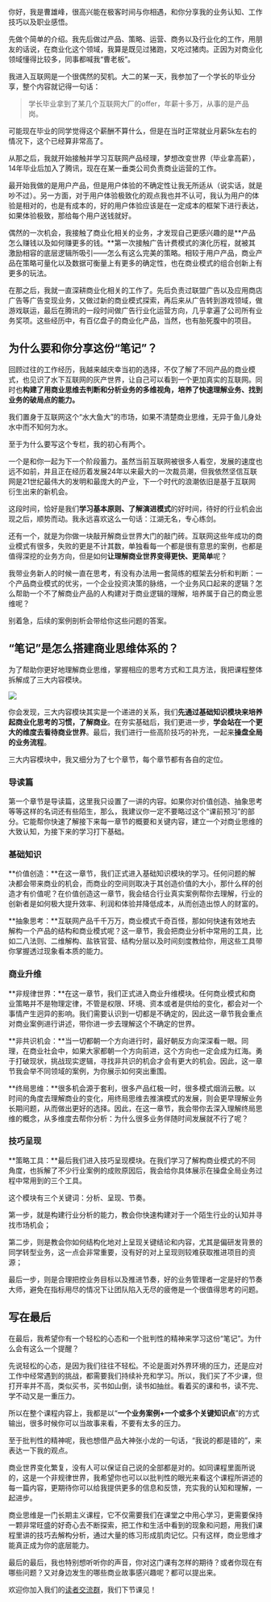 你好，我是曹雄峰，很高兴能在极客时间与你相遇，和你分享我的业务认知、工作技巧以及职业感悟。

先做个简单的介绍。我先后做过产品、策略、运营、商务以及行业化的工作，用朋友的话说，在商业化这个领域，我算是既见过猪跑，又吃过猪肉。正因为对商业化领域懂得比较多，同事都喊我“曹老板”。

我进入互联网是一个很偶然的契机。大二的某一天，我参加了一个学长的毕业分享，整个内容就记得一句话：

> 学长毕业拿到了某几个互联网大厂的offer，年薪十多万，从事的是产品岗。

可能现在毕业的同学觉得这个薪酬不算什么，但是在当时正常就业月薪5k左右的情况下，这个已经算非常高了。

从那之后，我就开始接触并学习互联网产品经理，梦想改变世界（毕业拿高薪），14年毕业后加入了腾讯，现在在某一垂类公司负责商业运营的工作。

最开始我做的是用户产品，但是用户体验的不确定性让我无所适从（说实话，就是吵不过）。另一方面，对于用户体验极致化的观点我也并不认可，我认为用户的体验是相对的，也是有成本的，好的用户体验应该是在一定成本的框架下进行表达，如果体验极致，那给每个用户送钱就好。

偶然的一次机会，我接触了商业化相关的业务，才发现自己更感兴趣的是**产品怎么赚钱以及如何赚更多的钱。**第一次接触广告计费模式的演化历程，就被其激励相容的底层逻辑所吸引——怎么有这么完美的策略。相较于用户产品，商业产品在策略可量化以及数据可衡量上有更多的确定性，也在商业模式的组合创新上有更多的玩法。

在那之后，我就一直深耕商业化相关的工作了。先后负责过联盟广告以及应用商店广告等广告变现业务，又做过新的商业模式探索，再后来从广告转到游戏领域，做游戏联运，最后在腾讯的一段时间做广告行业化运营方向，几乎拿遍了公司所有业务奖项。这些经历中，有百亿盘子的商业化产品，当然，也有胎死腹中的项目。

## 为什么要和你分享这份“笔记”？

回顾过往的工作经历，我越来越庆幸当初的选择，不仅了解了不同产品的商业模式，也见识了水下互联网的灰产世界，让自己可以看到一个更加真实的互联网。同时也**构建了用商业思维去判断和分析业务的多维视角，培养了快速理解业务、找到业务的破局点的能力。**

我们置身于互联网这个“水大鱼大”的市场，如果不清楚商业思维，无异于鱼儿身处水中而不知何为水。

至于为什么要写这个专栏，我的初心有两个。

一个是和你一起为下一个阶段蓄力。虽然当前互联网被很多人看空，发展的速度也远不如前，并且正在经历着发展24年以来最大的一次裁员潮，但我依然坚信互联网是21世纪最伟大的发明和最庞大的产业，下一个时代的浪潮依旧是基于互联网衍生出来的新机会。

这段时间，恰好是我们**学习基本原则、了解演进模式**的好时间，待好的行业机会出现之后，顺势而动。我永远喜欢这么一句话：江湖无名，专心练剑。

还有一个，就是为你做一块敲开解商业世界大门的敲门砖。互联网这些年成功的商业模式有很多，失败的更是不计其数，单独看每一个都是很有意思的案例，也都是值得深挖的业务方向，但是如何**让理解商业世界变得更快、更简单**呢？

我带业务新人的时候一直在思考，有没有办法用一套简练的框架去分析和判断：一个产品商业模式的优劣，一个企业投资决策的脉络，一个业务风口起来的逻辑？怎么帮助一个不了解商业产品的人构建对于商业逻辑的理解，培养属于自己的商业思维呢？

别着急，后续的案例剖析会带给你这些问题的答案。

## “笔记”是怎么搭建商业思维体系的？

为了帮助你更好地理解商业思维，掌握相应的思考方式和工具方法，我把课程整体拆解成了三大内容模块。

![](https://static001.geekbang.org/resource/image/7d/22/7d3b0b20f4001bdddcaa9b87f4588e22.jpeg?wh=2284x1600)

你会发现，三大内容模块其实是一个递进的关系，我们**先通过基础知识模块来培养起商业化思考的习惯，了解商业**。在夯实基础后，我们更进一步，**学会站在一个更大的维度去看待商业世界**。最后，我们进行一些高阶技巧的补充，一起来**操盘全局的业务流程**。

三大内容模块中，我又细分为了七个章节，每个章节都有各自的定位。

### **导读篇**

第一个章节是导读篇，这里我只设置了一讲的内容。如果你对价值创造、抽象思考等等这样的名词还有些陌生，那么，我建议你一定不要略过这个“课前预习”的部分。它能帮你快速了解接下来每一章节的概要和关键内容，建立一个对商业思维的大致认知，为接下来的学习打下基础。

### 基础知识

**价值创造：**在这一章节，我们正式进入基础知识模块的学习。任何问题的解决都会带来商业的机会，而商业的空间则取决于其创造价值的大小，那什么样的创造才有价值呢？在价值创造这一章节，我会结合行业真实案例帮你去理解，行业的创新者是如何极大提升效率、利润和体验并降低成本，从而创造出惊人的财富的。

**抽象思考：**互联网产品千千万万，商业模式千奇百怪，那如何快速有效地去解构一个产品的结构和商业模式呢？这一章节，我会把商业分析中常用的工具，比如二八法则、二维解构、盐铁官营、结构分层以及时间刻度教给你，用这些工具带你掌握透过现象看本质的能力。

### 商业升维

**非规律世界：**在这一章节，我们正式进入商业升维模块。任何商业模式和商业策略并不是物理定律，不管是权限、环境、资本或者是供给的变化，都会对一个事情产生迥异的影响。我们需要认识到一切都是不确定的，因此这一章节我会重点对商业案例进行讲述，带你进一步去理解这个不确定的世界。

**非共识机会：**当一切都朝一个方向进行时，最好朝反方向深深看一眼。同理，在商业社会中，如果大家都朝一个方向前进，这个方向也一定会成为红海。勇于打破现状，挑战现实逻辑，寻找非共识的机会才会有更大的机会。因此，这一章节我会举不同领域的案例，为你展示如何突出重围。

**终局思维：**很多机会源于套利，很多产品红极一时，很多模式烟消云散。以时间的角度去理解商业的变化，用终局思维去推演模式的发展，则会更早理解业务长期问题，从而做出更好的选择。因此，在这一章节，我会带你去深入理解终局思维的概念，从多维度去帮你分析：为什么很多业务伴随时间发展就不行了呢？

### 技巧呈现

**策略工具：**最后我们进入技巧呈现模块。在我们学习了解构商业模式的不同角度，也拆解了不少行业案例的成败原因后，我会给你具体展示在操盘全局业务过程中常用到的三个工具。

这个模块有三个关键词：分析、呈现、节奏。

第一步，就是构建行业分析的能力，教会你快速构建对于一个陌生行业的认知并寻找市场机会；

第二步，则是教会你如何结构化地对上呈现关键结论和内容，尤其是偏研发背景的同学转型业务，这一点会非常重要，没有好的对上呈现则较难获取推进项目的资源；

最后一步，则是合理把控业务目标以及推进节奏，好的业务管理者一定是好的节奏大师，避免在指标用尽的情况下让团队陷入无尽的疲倦是一个很值得思考的问题。

## 写在最后

在最后，我希望你有一个轻松的心态和一个批判性的精神来学习这份“笔记”。为什么会有这么一个提醒？

先说轻松的心态，是因为我们往往不轻松。不论是面对外界环境的压力，还是应对工作中经常遇到的挑战，都需要我们持续补充和学习。所以，我们买了不少课，但打开率并不高，类似买书，买书如山倒，读书如抽丝。看着买的课和书，读不完、学不动又是一重压力。

所以在整个课程内容上，我都是以“**一个业务案例+一个或多个关键知识点**”的方式输出，很多时候你可以当故事来看，不要有太多的压力。

至于批判性的精神呢，我也想借产品大神张小龙的一句话，“我说的都是错的”，来表达一下我的观点。

商业世界变化繁复，没有人可以保证自己说的全部都是对的。如同课程里面所说的，这是一个非规律世界，我希望你也可以以批判性的眼光来看这个课程所讲述的每一篇内容，更期待你可以给我提供更多的信息和反馈，充实我的认知和理解，一起进步。

商业思维是一门长期主义课程，它不仅需要我们在课堂之中用心学习，更需要保持一颗非常旺盛的好奇心去不断探索，把工作和生活中看到的现象和问题，用我们课程里讲的技巧去解构分析，通过大量的练习形成肌肉记忆。只有这样，商业思维才能真正成为你的底层能力。

最后的最后，我也特别想听听你的声音，你对这门课有怎样的期待？或者你现在有哪些问题？又对身边发生的哪些商业故事感兴趣呢？都可以提出来。

欢迎你加入我们的[读者交流群](http://jinshuju.net/f/DuxzBi)，我们下节课见！